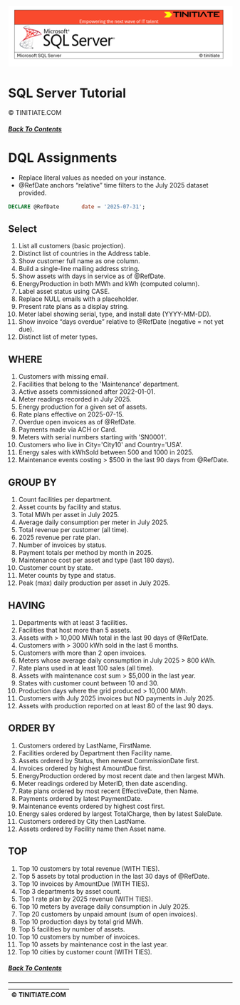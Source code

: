 ![SQL Server Tinitiate Image](../../../sqlserver-sql/sqlserver.png)

# SQL Server Tutorial
&copy; TINITIATE.COM

##### [Back To Contents](./README.md)

# DQL Assignments
* Replace literal values as needed on your instance.
* @RefDate anchors “relative” time filters to the July 2025 dataset provided.
```sql
DECLARE @RefDate       date = '2025-07-31';
```

## Select
1. List all customers (basic projection).
2. Distinct list of countries in the Address table.
3. Show customer full name as one column.
4. Build a single-line mailing address string.
5. Show assets with days in service as of @RefDate.
6. EnergyProduction in both MWh and kWh (computed column).
7. Label asset status using CASE.
8. Replace NULL emails with a placeholder.
9. Present rate plans as a display string.
10. Meter label showing serial, type, and install date (YYYY-MM-DD).
11. Show invoice “days overdue” relative to @RefDate (negative = not yet due).
12. Distinct list of meter types.

## WHERE
1. Customers with missing email.
2. Facilities that belong to the 'Maintenance' department.
3. Active assets commissioned after 2022-01-01.
4. Meter readings recorded in July 2025.
5. Energy production for a given set of assets.
6. Rate plans effective on 2025-07-15.
7. Overdue open invoices as of @RefDate.
8. Payments made via ACH or Card.
9. Meters with serial numbers starting with 'SN0001'.
10. Customers who live in City='City10' and Country='USA'.
11. Energy sales with kWhSold between 500 and 1000 in 2025.
12. Maintenance events costing > $500 in the last 90 days from @RefDate.

## GROUP BY
1. Count facilities per department.
2. Asset counts by facility and status.
3. Total MWh per asset in July 2025.
4. Average daily consumption per meter in July 2025.
5. Total revenue per customer (all time).
6. 2025 revenue per rate plan.
7. Number of invoices by status.
8. Payment totals per method by month in 2025.
9. Maintenance cost per asset and type (last 180 days).
10. Customer count by state.
11. Meter counts by type and status.
12. Peak (max) daily production per asset in July 2025.

## HAVING
1. Departments with at least 3 facilities.
2. Facilities that host more than 5 assets.
3. Assets with > 10,000 MWh total in the last 90 days of @RefDate.
4. Customers with > 3000 kWh sold in the last 6 months.
5. Customers with more than 2 open invoices.
6. Meters whose average daily consumption in July 2025 > 800 kWh.
7. Rate plans used in at least 100 sales (all time).
8. Assets with maintenance cost sum > $5,000 in the last year.
9. States with customer count between 10 and 30.
10. Production days where the grid produced > 10,000 MWh.
11. Customers with July 2025 invoices but NO payments in July 2025.
12. Assets with production reported on at least 80 of the last 90 days.

## ORDER BY
1. Customers ordered by LastName, FirstName.
2. Facilities ordered by Department then Facility name.
3. Assets ordered by Status, then newest CommissionDate first.
4. Invoices ordered by highest AmountDue first.
5. EnergyProduction ordered by most recent date and then largest MWh.
6. Meter readings ordered by MeterID, then date ascending.
7. Rate plans ordered by most recent EffectiveDate, then Name.
8. Payments ordered by latest PaymentDate.
9. Maintenance events ordered by highest cost first.
10. Energy sales ordered by largest TotalCharge, then by latest SaleDate.
11. Customers ordered by City then LastName.
12. Assets ordered by Facility name then Asset name.

## TOP
1. Top 10 customers by total revenue (WITH TIES).
2. Top 5 assets by total production in the last 30 days of @RefDate.
3. Top 10 invoices by AmountDue (WITH TIES).
4. Top 3 departments by asset count.
5. Top 1 rate plan by 2025 revenue (WITH TIES).
6. Top 10 meters by average daily consumption in July 2025.
7. Top 20 customers by unpaid amount (sum of open invoices).
8. Top 10 production days by total grid MWh.
9. Top 5 facilities by number of assets.
10. Top 10 customers by number of invoices.
11. Top 10 assets by maintenance cost in the last year.
12. Top 10 cities by customer count (WITH TIES).

##### [Back To Contents](./README.md)
***
| &copy; TINITIATE.COM |
|----------------------|
